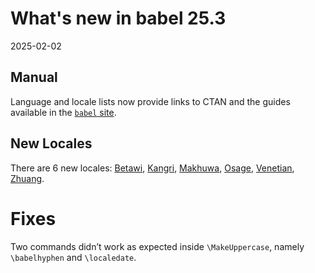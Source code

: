 # What's new in babel 25.3

2025-02-02

## Manual

Language and locale lists now provide links to CTAN and the guides
available in the [`babel`
site](https://latex3.github.io/babel/guides/index-locale.html).

## New Locales

There are 6 new locales:
[Betawi](https://latex3.github.io/babel/guides/locale-betawi.html),
[Kangri](https://latex3.github.io/babel/guides/locale-kangri.html),
[Makhuwa](https://latex3.github.io/babel/guides/locale-makhuwa.html),
[Osage](https://latex3.github.io/babel/guides/locale-osage.html),
[Venetian](https://latex3.github.io/babel/guides/locale-venetian.html),
[Zhuang](https://latex3.github.io/babel/guides/locale-zhuang.html).

# Fixes

Two commands didn’t work as expected inside `\MakeUppercase`, namely
`\babelhyphen` and `\localedate`.
